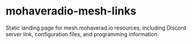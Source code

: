 # mohaveradio-mesh-links
Static landing page for mesh.mohaverad.io resources, including Discord server link, configuration files, and programming information.
